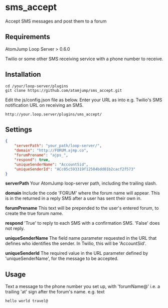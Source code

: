 # sms_accept
Accept SMS messages and post them to a forum


## Requirements

AtomJump Loop Server > 0.6.0

Twilio or some other SMS receiving service with a phone number to receive.


## Installation

```
cd /your/loop-server/plugins
git clone https://github.com/atomjump/sms_accept.git
```

Edit the js/config.json file as below.
Enter your URL as into e.g. Twilio's SMS notification URL on receiving an SMS.

```
http://your.loop.server/plugins/sms_accept/
```

## Settings

```json
{
    "serverPath": "your_path/loop-server/",
    "domain": "http://FORUM.ajmp.co",
    "forumPrename": "ajps_",
    "respond": true,
    "uniqueSenderName": "AccountSid",
    "uniqueSenderId": "ACc05c593319f12504bdd01b2cacf2f573"
}
```

**serverPath**  Your AtomJump loop-server path, including the trailing slash.

**domain**  Include the code 'FORUM' where the forum name will appear. This is in the returned in a reply SMS after a user has sent their own in.

**forumPrename**  This text will be prepended to the user's entered forum, to create the true forum name.

**respond**  'True' to reply to each SMS with a confirmation SMS. 'False' does not reply.

**uniqueSenderName**  The field name parameter requested in the URL that defines who identifies the sender. In Twilio, this will be 'AccountSid'.

**uniqueSenderId**  The required value in the URL parameter defined by 'uniqueSenderName', for the message to be accepted.


## Usage

Text a message to the phone number you set up, with 'forumName@' i.e. a trailing 'at' sign after the forum's name.
e.g. text

```
hello world travel@
```
